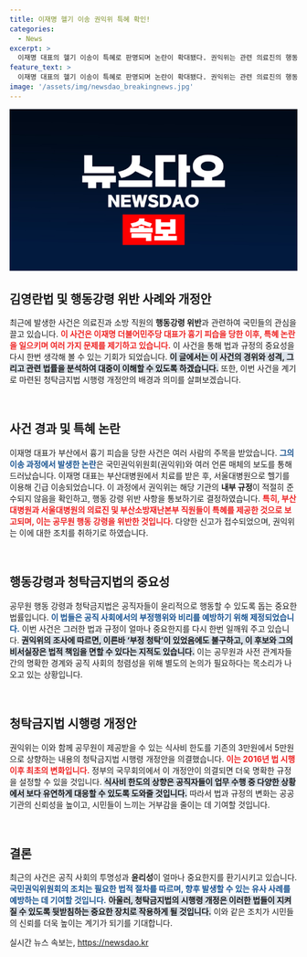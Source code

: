 ```yaml
---
title: 이재명 헬기 이송 권익위 특혜 확인!
categories:
  - News
excerpt: >
  이재명 대표의 헬기 이송이 특혜로 판명되며 논란이 확대됐다. 권익위는 관련 의료진의 행동강령 위반을 확인하고 징계 조치를 예고, 식사비 한도도 3만원에서 5만원으로 인상한다는 소식도 주목받고 있다.
feature_text: >
  이재명 대표의 헬기 이송이 특혜로 판명되며 논란이 확대됐다. 권익위는 관련 의료진의 행동강령 위반을 확인하고 징계 조치를 예고, 식사비 한도도 3만원에서 5만원으로 인상한다는 소식도 주목받고 있다.
image: '/assets/img/newsdao_breakingnews.jpg'
---
```


<p><img src="/assets/img/newsdao_breakingnews.jpg" alt="firstkoreanews 속보" /></p>

<h2 data-ke-size="size26">김영란법 및 행동강령 위반 사례와 개정안</h2>

<p data-ke-size="size16">최근에 발생한 사건은 의료진과 소방 직원의 <b>행동강령 위반</b>과 관련하여 국민들의 관심을 끌고 있습니다. <b><span style="color: #ee2323;">이 사건은 이재명 더불어민주당 대표가 흉기 피습을 당한 이후, 특혜 논란을 일으키며 여러 가지 문제를 제기하고 있습니다.</span></b> 이 사건을 통해 법과 규정의 중요성을 다시 한번 생각해 볼 수 있는 기회가 되었습니다. <b><span style="background-color: #21538527;">이 글에서는 이 사건의 경위와 성격, 그리고 관련 법률을 분석하여 대중이 이해할 수 있도록 하겠습니다.</span></b> 또한, 이번 사건을 계기로 마련된 청탁금지법 시행령 개정안의 배경과 의미를 살펴보겠습니다.</p>

<p data-ke-size="size16">&nbsp;</p>

<h2 data-ke-size="size26">사건 경과 및 특혜 논란</h2>

<p data-ke-size="size16">이재명 대표가 부산에서 흉기 피습을 당한 사건은 여러 사람의 주목을 받았습니다. <b><span style="color: #1a5490;">그의 이송 과정에서 발생한 논란</span></b>은 국민권익위원회(권익위)와 여러 언론 매체의 보도를 통해 드러났습니다. 이재명 대표는 부산대병원에서 치료를 받은 후, 서울대병원으로 헬기를 이용해 긴급 이송되었습니다. 이 과정에서 권익위는 해당 기관의 <b>내부 규정</b>이 적절히 준수되지 않음을 확인하고, 행동 강령 위반 사항을 통보하기로 결정하였습니다. <b><span style="color: #ee2323;">특히, 부산대병원과 서울대병원의 의료진 및 부산소방재난본부 직원들이 특혜를 제공한 것으로 보고되며, 이는 공무원 행동 강령을 위반한 것입니다.</span></b> 다양한 신고가 접수되었으며, 권익위는 이에 대한 조치를 취하기로 하였습니다.</p>

<p data-ke-size="size16">&nbsp;</p>

<h2 data-ke-size="size26">행동강령과 청탁금지법의 중요성</h2>

<p data-ke-size="size16">공무원 행동 강령과 청탁금지법은 공직자들이 윤리적으로 행동할 수 있도록 돕는 중요한 법률입니다. <b><span style="color: #1a5490;">이 법들은 공직 사회에서의 부정행위와 비리를 예방하기 위해 제정되었습니다.</span></b> 이번 사건은 그러한 법과 규정이 얼마나 중요한지를 다시 한번 일깨워 주고 있습니다. <b><span style="background-color: #21538527;">권익위의 조사에 따르면, 이른바 ‘부정 청탁’이 있었음에도 불구하고, 이 후보와 그의 비서실장은 법적 책임을 면할 수 있다는 지적도 있습니다.</span></b> 이는 공무원과 사전 관계자들 간의 명확한 경계와 공직 사회의 청렴성을 위해 별도의 논의가 필요하다는 목소리가 나오고 있는 상황입니다.</p>

<p data-ke-size="size16">&nbsp;</p>

<h2 data-ke-size="size26">청탁금지법 시행령 개정안</h2>

<p data-ke-size="size16">권익위는 이와 함께 공무원이 제공받을 수 있는 식사비 한도를 기존의 3만원에서 5만원으로 상향하는 내용의 청탁금지법 시행령 개정안을 의결했습니다. <b><span style="color: #ee2323;">이는 2016년 법 시행 이후 최초의 변화입니다.</span></b> 정부의 국무회의에서 이 개정안이 의결되면 더욱 명확한 규정을 설정할 수 있을 것입니다. <b><span style="background-color: #21538527;">식사비 한도의 상향은 공직자들이 업무 수행 중 다양한 상황에서 보다 유연하게 대응할 수 있도록 도와줄 것입니다.</span></b> 따라서 법과 규정의 변화는 공공기관의 신뢰성을 높이고, 시민들이 느끼는 거부감을 줄이는 데 기여할 것입니다.</p>

<p data-ke-size="size16">&nbsp;</p>

<h2 data-ke-size="size26">결론</h2>

<p data-ke-size="size16">최근의 사건은 공직 사회의 투명성과 <b>윤리성</b>이 얼마나 중요한지를 환기시키고 있습니다. <b><span style="color: #1a5490;">국민권익위원회의 조치는 필요한 법적 절차를 따르며, 향후 발생할 수 있는 유사 사례를 예방하는 데 기여할 것입니다.</span></b> <b><span style="background-color: #21538527;">아울러, 청탁금지법의 시행령 개정은 이러한 법들이 지켜질 수 있도록 뒷받침하는 중요한 장치로 작용하게 될 것입니다.</span></b> 이와 같은 조치가 시민들의 신뢰를 더욱 높이는 계기가 되기를 기대합니다.</p>
실시간 뉴스 속보는, <a href="https://newsdao.kr" rel="dofollow">https://newsdao.kr</a>



